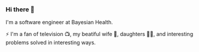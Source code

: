 ### Hi there 👋

I'm a software engineer at Bayesian Health.

⚡ I'm a fan of television 📺, my beatiful wife 👩, daughters 👧👧, and interesting problems solved in interesting ways.

